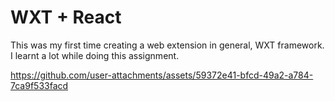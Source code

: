 # WXT + React

This was my first time creating a web extension in general, WXT framework. I learnt a lot while doing this assignment.



https://github.com/user-attachments/assets/59372e41-bfcd-49a2-a784-7ca9f533facd

